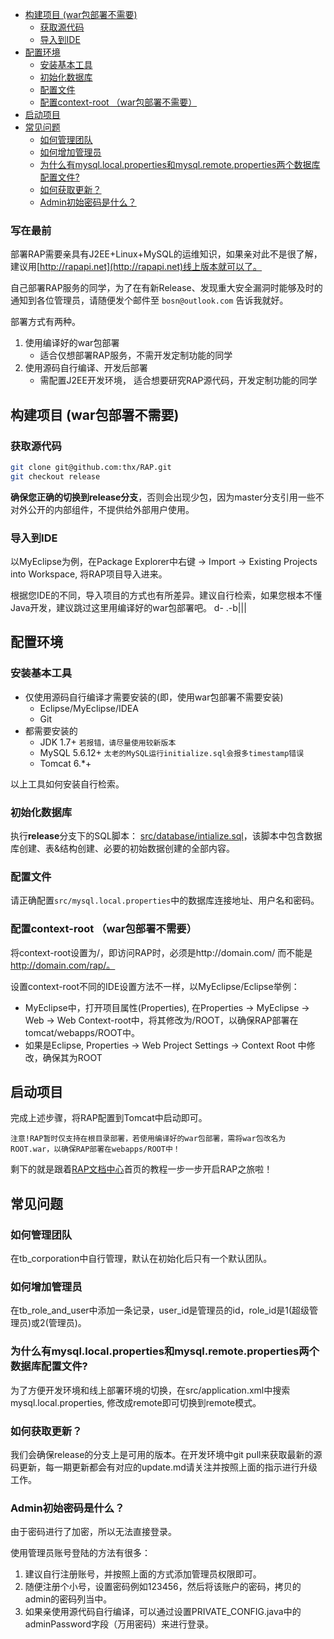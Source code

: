 <!-- START doctoc generated TOC please keep comment here to allow auto update -->
<!-- DON'T EDIT THIS SECTION, INSTEAD RE-RUN doctoc TO UPDATE -->


- [构建项目 (war包部署不需要)](#%E6%9E%84%E5%BB%BA%E9%A1%B9%E7%9B%AE-war%E5%8C%85%E9%83%A8%E7%BD%B2%E4%B8%8D%E9%9C%80%E8%A6%81)
  - [获取源代码](#%E8%8E%B7%E5%8F%96%E6%BA%90%E4%BB%A3%E7%A0%81)
  - [导入到IDE](#%E5%AF%BC%E5%85%A5%E5%88%B0ide)
- [配置环境](#%E9%85%8D%E7%BD%AE%E7%8E%AF%E5%A2%83)
  - [安装基本工具](#%E5%AE%89%E8%A3%85%E5%9F%BA%E6%9C%AC%E5%B7%A5%E5%85%B7)
  - [初始化数据库](#%E5%88%9D%E5%A7%8B%E5%8C%96%E6%95%B0%E6%8D%AE%E5%BA%93)
  - [配置文件](#%E9%85%8D%E7%BD%AE%E6%96%87%E4%BB%B6)
  - [配置context-root （war包部署不需要）](#%E9%85%8D%E7%BD%AEcontext-root-%EF%BC%88war%E5%8C%85%E9%83%A8%E7%BD%B2%E4%B8%8D%E9%9C%80%E8%A6%81%EF%BC%89)
- [启动项目](#%E5%90%AF%E5%8A%A8%E9%A1%B9%E7%9B%AE)
- [常见问题](#%E5%B8%B8%E8%A7%81%E9%97%AE%E9%A2%98)
  - [如何管理团队](#%E5%A6%82%E4%BD%95%E7%AE%A1%E7%90%86%E5%9B%A2%E9%98%9F)
  - [如何增加管理员](#%E5%A6%82%E4%BD%95%E5%A2%9E%E5%8A%A0%E7%AE%A1%E7%90%86%E5%91%98)
  - [为什么有mysql.local.properties和mysql.remote.properties两个数据库配置文件?](#%E4%B8%BA%E4%BB%80%E4%B9%88%E6%9C%89mysqllocalproperties%E5%92%8Cmysqlremoteproperties%E4%B8%A4%E4%B8%AA%E6%95%B0%E6%8D%AE%E5%BA%93%E9%85%8D%E7%BD%AE%E6%96%87%E4%BB%B6)
  - [如何获取更新？](#%E5%A6%82%E4%BD%95%E8%8E%B7%E5%8F%96%E6%9B%B4%E6%96%B0%EF%BC%9F)
  - [Admin初始密码是什么？](#admin%E5%88%9D%E5%A7%8B%E5%AF%86%E7%A0%81%E6%98%AF%E4%BB%80%E4%B9%88%EF%BC%9F)

<!-- END doctoc generated TOC please keep comment here to allow auto update -->


### 写在最前
部署RAP需要亲具有J2EE+Linux+MySQL的运维知识，如果亲对此不是很了解，建议用[http://rapapi.net](http://rapapi.net)线上版本就可以了。

自己部署RAP服务的同学，为了在有新Release、发现重大安全漏洞时能够及时的通知到各位管理员，请随便发个邮件至 `bosn@outlook.com` 告诉我就好。

部署方式有两种。

1. 使用编译好的war包部署
    * 适合仅想部署RAP服务，不需开发定制功能的同学
2. 使用源码自行编译、开发后部署
    * 需配置J2EE开发环境， 适合想要研究RAP源代码，开发定制功能的同学

## 构建项目 (war包部署不需要)

### 获取源代码

```bash
git clone git@github.com:thx/RAP.git
git checkout release
```

**确保您正确的切换到release分支**，否则会出现少包，因为master分支引用一些不对外公开的内部组件，不提供给外部用户使用。

### 导入到IDE

以MyEclipse为例，在Package Explorer中右键 -> Import -> Existing Projects into Workspace, 将RAP项目导入进来。

根据您IDE的不同，导入项目的方式也有所差异。建议自行检索，如果您根本不懂Java开发，建议跳过这里用编译好的war包部署吧。 d-  .-b|||

## 配置环境

### 安装基本工具

* 仅使用源码自行编译才需要安装的(即，使用war包部署不需要安装)
    * Eclipse/MyEclipse/IDEA
    * Git
* 都需要安装的
    * JDK 1.7+ `若报错，请尽量使用较新版本`
    * MySQL 5.6.12+  `太老的MySQL运行initialize.sql会报多timestamp错误`
    * Tomcat 6.*+

以上工具如何安装自行检索。

### 初始化数据库

执行**release**分支下的SQL脚本： [src/database/intialize.sql](https://github.com/thx/RAP/blob/release/src/database/initialize.sql)，该脚本中包含数据库创建、表&结构创建、必要的初始数据创建的全部内容。

### 配置文件

请正确配置`src/mysql.local.properties`中的数据库连接地址、用户名和密码。

### 配置context-root （war包部署不需要）

将context-root设置为/，即访问RAP时，必须是http://domain.com/  而不能是 http://domain.com/rap/。

设置context-root不同的IDE设置方法不一样，以MyEclipse/Eclipse举例：
* MyEclipse中，打开项目属性(Properties), 在Properties -> MyEclipse -> Web -> Web Context-root中，将其修改为/ROOT，以确保RAP部署在tomcat/webapps/ROOT中。
* 如果是Eclipse, Properties -> Web Project Settings -> Context Root 中修改，确保其为ROOT

## 启动项目

完成上述步骤，将RAP配置到Tomcat中启动即可。

`注意!RAP暂时仅支持在根目录部署，若使用编译好的war包部署，需将war包改名为ROOT.war，以确保RAP部署在webapps/ROOT中！`

剩下的就是跟着[RAP文档中心](http://thx.alibaba-inc.com/RAP)首页的教程一步一步开启RAP之旅啦！

## 常见问题

### 如何管理团队

在tb_corporation中自行管理，默认在初始化后只有一个默认团队。

### 如何增加管理员

在tb\_role\_and\_user中添加一条记录，user_id是管理员的id，role_id是1(超级管理员)或2(管理员)。

### 为什么有mysql.local.properties和mysql.remote.properties两个数据库配置文件?

为了方便开发环境和线上部署环境的切换，在src/application.xml中搜索mysql.local.properties, 修改成remote即可切换到remote模式。

### 如何获取更新？

我们会确保release的分支上是可用的版本。在开发环境中git pull来获取最新的源码更新，每一期更新都会有对应的update.md请关注并按照上面的指示进行升级工作。

### Admin初始密码是什么？

由于密码进行了加密，所以无法直接登录。

使用管理员账号登陆的方法有很多：

1. 建议自行注册账号，并按照上面的方式添加管理员权限即可。
2. 随便注册个小号，设置密码例如123456，然后将该账户的密码，拷贝的admin的密码列当中。
3. 如果亲使用源代码自行编译，可以通过设置PRIVATE_CONFIG.java中的adminPassword字段（万用密码）来进行登录。